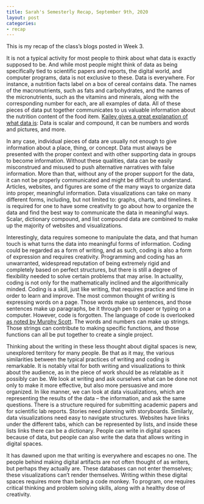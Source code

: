 ```yaml
---
title: Sarah's Semesterly Recap, September 9th, 2020
layout: post
categories:
- recap
---
```

This is my recap of the class’s blogs posted in Week 3. 

It is not a typical activity for most people to think about what data is exactly supposed to be. And while most people might think of data as being specifically tied to scientific papers and reports, the digital world, and computer programs, data is not exclusive to these. Data is everywhere. For instance, a nutrition facts label on a box of cereal contains data. The names of the macronutrients,  such as fats and carbohydrates, and the names of the micronutrients, such as the vitamins and minerals, along with the corresponding number for each, are all examples of data. All of these pieces of data put together communicates to us valuable information about the nutrition content of the food item. [Kailey gives a great explanation of what data is](https://kmaclin17.github.io/2020/09/04/slug.html): Data is scalar and compound, it can be numbers and words and pictures, and more.

In any case, individual pieces of data are usually not enough to give information about a place, thing, or concept. Data must always be presented with the proper context and with other supporting data in groups to become information. Without these qualities, data can be easily misconstrued and misused to push alternative narratives with false information. More than that, without any of the proper support for the data, it can not be properly communicated and might be difficult to understand. Articles, websites, and figures are some of the many ways to organize data into proper, meaningful information. Data visualizations can take on many different forms, including, but not limited to: graphs, charts, and timelines. It is required for one to have some creativity to go about how to organize the data and find the best way to communicate the data in meaningful ways. Scalar, dictionary compound, and list compound data are combined to make up the majority of websites and visualizations.

Interestingly, data requires someone to manipulate the data, and that human touch is what turns the data into meaningful forms of information. Coding could be regarded as a form of writing, and as such, coding is also a form of expression and requires creativity. Programming and coding has an unwarranted, widespread reputation of being extremely rigid and completely based on perfect structures, but there is still a degree of flexibility needed to solve certain problems that may arise. In actuality, coding is not only for the mathematically inclined and the algorithmically minded. Coding is a skill, just like writing, that requires practice and time in order to learn and improve. The most common thought of writing is expressing words on a page. Those words make up sentences, and those sentences make up paragraphs, be it through pen to paper or typing on a computer. However, code is forgotten. The language of code is overlooked [as noted by Murphy Scott](https://murphyscott.github.io/2020/09/02/what-is-data.html). The words and numbers can make up strings. Those strings can contribute to making specific functions, and those functions can all be put together to create a single project.

Thinking about the writing in these less thought about digital spaces is new, unexplored territory for many people. Be that as it may, the various similarities between the typical practices of writing and coding is remarkable. It is notably vital for both writing and visualizations to think about the audience, as in the piece of work should be as relatable as it possibly can be. We look at writing and ask ourselves what can be done not only to make it more effective, but also more persuasive and more organized. In like manner, we can look at data visualizations, which are representing the results of the data – the information, and ask the same questions. There is a structure required for submitting academic papers and for scientific lab reports. Stories need planning with storyboards. Similarly, data visualizations need easy to navigate structures. Websites have links under the different tabs, which can be represented by lists, and inside these lists links there can be a dictionary. People can write in digital spaces because of data, but people can also write the data that allows writing in digital spaces. 

It has dawned upon me that writing is everywhere and escapes no one. The people behind making digital artifacts are not often thought of as writers, but perhaps they actually are. These databases can not enter themselves; these visualizations can’t render themselves. Writing within these digital spaces requires more than being a code monkey. To program, one requires critical thinking and problem solving skills, along with a healthy dose of creativity.

